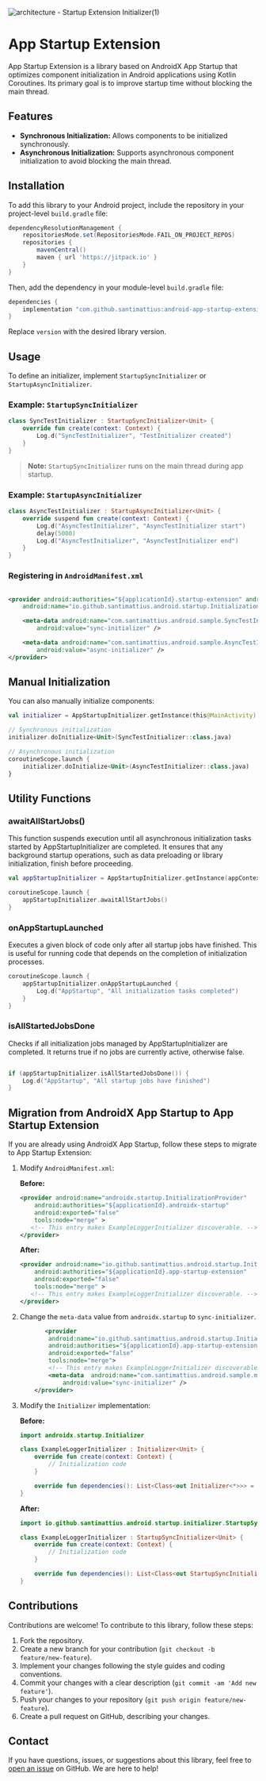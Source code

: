 ![architecture - Startup Extension Initializer(1)](https://github.com/user-attachments/assets/9d44a786-7638-44de-952a-60059984abda)


# App Startup Extension

App Startup Extension is a library based on AndroidX App Startup that optimizes component
initialization in Android applications using Kotlin Coroutines. Its primary goal is to improve
startup time without blocking the main thread.

## Features

- **Synchronous Initialization:** Allows components to be initialized synchronously.
- **Asynchronous Initialization:** Supports asynchronous component initialization to avoid blocking
  the main thread.

## Installation

To add this library to your Android project, include the repository in your project-level
`build.gradle` file:

```groovy
dependencyResolutionManagement {
    repositoriesMode.set(RepositoriesMode.FAIL_ON_PROJECT_REPOS)
    repositories {
        mavenCentral()
        maven { url 'https://jitpack.io' }
    }
}
```

Then, add the dependency in your module-level `build.gradle` file:

```groovy
dependencies {
    implementation "com.github.santimattius:android-app-startup-extension:${version}"
}

```

Replace `version` with the desired library version.

## Usage

To define an initializer, implement `StartupSyncInitializer` or `StartupAsyncInitializer`.

### Example: `StartupSyncInitializer`

```kotlin
class SyncTestInitializer : StartupSyncInitializer<Unit> {
    override fun create(context: Context) {
        Log.d("SyncTestInitializer", "TestInitializer created")
    }
}
```

> **Note:** `StartupSyncInitializer` runs on the main thread during app startup.

### Example: `StartupAsyncInitializer`

```kotlin
class AsyncTestInitializer : StartupAsyncInitializer<Unit> {
    override suspend fun create(context: Context) {
        Log.d("AsyncTestInitializer", "AsyncTestInitializer start")
        delay(5000)
        Log.d("AsyncTestInitializer", "AsyncTestInitializer end")
    }
}
```

### Registering in `AndroidManifest.xml`

```xml

<provider android:authorities="${applicationId}.startup-extension" android:exported="false"
    android:name="io.github.santimattius.android.startup.InitializationProvider" tools:node="merge">

    <meta-data android:name="com.santimattius.android.sample.SyncTestInitializer"
        android:value="sync-initializer" />

    <meta-data android:name="com.santimattius.android.sample.AsyncTestInitializer"
        android:value="async-initializer" />
</provider>
```

## Manual Initialization

You can also manually initialize components:

```kotlin
val initializer = AppStartupInitializer.getInstance(this@MainActivity)

// Synchronous initialization
initializer.doInitialize<Unit>(SyncTestInitializer::class.java)

// Asynchronous initialization
coroutineScope.launch {
    initializer.doInitialize<Unit>(AsyncTestInitializer::class.java)
}
```

## Utility Functions

### awaitAllStartJobs()

This function suspends execution until all asynchronous initialization tasks started by
AppStartupInitializer are completed. It ensures that any background
startup operations, such as data preloading or library initialization, finish before proceeding.

```kotlin
val appStartupInitializer = AppStartupInitializer.getInstance(appContext)

coroutineScope.launch {
    appStartupInitializer.awaitAllStartJobs()
}

```

### onAppStartupLaunched

Executes a given block of code only after all startup jobs have finished. This is useful for running
code that depends on the completion of initialization processes.

```kotlin
coroutineScope.launch {
    appStartupInitializer.onAppStartupLaunched {
        Log.d("AppStartup", "All initialization tasks completed")
    }
}
```

### isAllStartedJobsDone
Checks if all initialization jobs managed by AppStartupInitializer are completed. It returns true if
no jobs are currently active, otherwise false.

```kotlin

if (appStartupInitializer.isAllStartedJobsDone()) {
    Log.d("AppStartup", "All startup jobs have finished")
}
```

## Migration from AndroidX App Startup to App Startup Extension

If you are already using AndroidX App Startup, follow these steps to migrate to App Startup
Extension:

1. Modify `AndroidManifest.xml`:

   **Before:**

   ```xml
   <provider android:name="androidx.startup.InitializationProvider"
       android:authorities="${applicationId}.androidx-startup" 
       android:exported="false" 
       tools:node="merge" >
      <!-- This entry makes ExampleLoggerInitializer discoverable. -->
   </provider>
   ```

   **After:**

   ```xml
   <provider android:name="io.github.santimattius.android.startup.InitializationProvider"
       android:authorities="${applicationId}.app-startup-extension" 
       android:exported="false" 
       tools:node="merge" >
      <!-- This entry makes ExampleLoggerInitializer discoverable. -->
   </provider>
   ```

2. Change the `meta-data` value from `androidx.startup` to `sync-initializer`.
    ```xml
           <provider
            android:name="io.github.santimattius.android.startup.InitializationProvider"
            android:authorities="${applicationId}.app-startup-extension"
            android:exported="false"
            tools:node="merge">
            <!-- This entry makes ExampleLoggerInitializer discoverable. -->
            <meta-data  android:name="com.santimattius.android.sample.migration.ExampleLoggerInitializer"
                android:value="sync-initializer" />
        </provider>
    ```
3. Modify the `Initializer` implementation:

   **Before:**

   ```kotlin
   import androidx.startup.Initializer

   class ExampleLoggerInitializer : Initializer<Unit> {
       override fun create(context: Context) {
           // Initialization code
       }

       override fun dependencies(): List<Class<out Initializer<*>>> = emptyList()
   }
   ```

   **After:**

   ```kotlin
   import io.github.santimattius.android.startup.initializer.StartupSyncInitializer

   class ExampleLoggerInitializer : StartupSyncInitializer<Unit> {
       override fun create(context: Context) {
           // Initialization code
       }

       override fun dependencies(): List<Class<out StartupSyncInitializer<*>>> = emptyList()
   }
   ```

## Contributions

Contributions are welcome! To contribute to this library, follow these steps:

1. Fork the repository.
2. Create a new branch for your contribution (`git checkout -b feature/new-feature`).
3. Implement your changes following the style guides and coding conventions.
4. Commit your changes with a clear description (`git commit -am 'Add new feature'`).
5. Push your changes to your repository (`git push origin feature/new-feature`).
6. Create a pull request on GitHub, describing your changes.

## Contact

If you have questions, issues, or suggestions about this library, feel free
to [open an issue](https://github.com/santimattius/{{repository}}/issues) on GitHub. We are here to
help!


